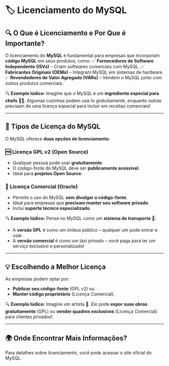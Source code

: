 # 🏷️ Licenciamento do MySQL

## 🔍 O Que é Licenciamento e Por Que é Importante?
O licenciamento do **MySQL** é fundamental para empresas que incorporam **código MySQL** em seus produtos, como:
✅ **Fornecedores de Software Independente (ISVs)** – Criam softwares comerciais com MySQL.
✅ **Fabricantes Originais (OEMs)** – Integram MySQL em sistemas de hardware.
✅ **Revendedores de Valor Agregado (VARs)** – Vendem o MySQL junto com outros produtos comerciais.

🔍 **Exemplo lúdico:** Imagine que o MySQL é um **ingrediente especial para chefs** 👨‍🍳. Algumas cozinhas podem usá-lo gratuitamente, enquanto outras precisam de uma licença especial para incluir em receitas comerciais!

---

## 📜 Tipos de Licença do MySQL
O MySQL oferece **duas opções de licenciamento**:

### 🆓 **Licença GPL v2 (Open Source)**
- Qualquer pessoa pode usar **gratuitamente**.
- O código-fonte do MySQL deve ser **publicamente acessível**.
- Ideal para **projetos Open Source**.

### 🔐 **Licença Comercial (Oracle)**
- Permite o uso do MySQL **sem divulgar o código-fonte**.
- Ideal para empresas que **precisam manter seu software privado**.
- Inclui **suporte técnico especializado**.

🔍 **Exemplo lúdico:** Pense no MySQL como um **sistema de transporte** 🚎:
- A **versão GPL** é como um ônibus público – qualquer um pode entrar e usar.
- A **versão comercial** é como um táxi privado – você paga para ter um serviço exclusivo e personalizado!

---

## 💡 Escolhendo a Melhor Licença
As empresas podem optar por:
- **Publicar seu código-fonte** (GPL v2) ou
- **Manter código proprietário** (Licença Comercial).

🔍 **Exemplo lúdico:** Imagine um artista 🎨. Ele pode **expor suas obras gratuitamente** (GPL) ou **vender quadros exclusivos** (Licença Comercial) para clientes privados!

---

## 🌍 Onde Encontrar Mais Informações?
Para detalhes sobre licenciamento, você pode acessar o site oficial do MySQL.